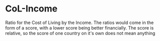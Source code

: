 # CoL-Income
Ratio for the Cost of Living by the Income. The ratios would come in the form of a score, with a lower score being better financially. The score is relative, so the score of one country on it's own does not mean anything
